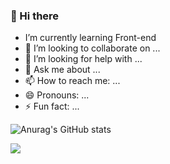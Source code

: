 
### 👋 Hi there

- I’m currently learning Front-end
- 👯 I’m looking to collaborate on ...
- 🤔 I’m looking for help with ...
- 💬 Ask me about ...
- 📫 How to reach me: ...
- 😄 Pronouns: ...
- ⚡ Fun fact: ...

![Anurag's GitHub stats](https://github-readme-stats.vercel.app/api?username=Cllaude99&show_icons=true&theme=react)

<img src="https://img.shields.io/badge/Python-3776AB?style=for-the-badge&logo=Python&logoColor=white">
